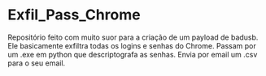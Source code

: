 # Exfil_Pass_Chrome
Repositório feito com muito suor para a criação de um payload de badusb.
Ele basicamente exfiltra todas os logins e senhas do Chrome.
Passam por um .exe em python que descriptografa as senhas.
Envia por email um .csv para o seu email.
